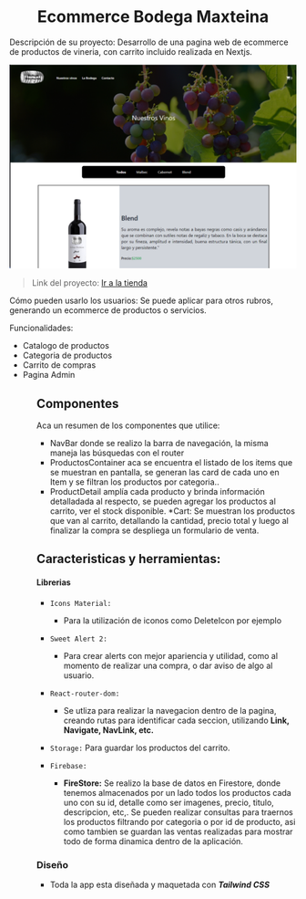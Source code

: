  <h1 align="center"> Ecommerce Bodega Maxteina </h1>

Descripción de su proyecto: Desarrollo de una pagina web de ecommerce de productos de vineria, con carrito incluido realizada en Nextjs.

![una muestra de la pagina](https://github.com/Maxhidalgo84/NextjsCoder/blob/main/maxteina.png)

>Link del proyecto: [Ir a la tienda](https://nextjs-coder.vercel.app/)

Cómo pueden usarlo los usuarios: Se puede aplicar para otros rubros, generando un ecommerce de productos o servicios. 

Funcionalidades: <ul>
                   <li>Catalogo de productos</li>
                   <li>Categoria de productos</li>
                   <li>Carrito de compras</li>
                   <li>Pagina Admin</li>
                 <ul>
## Componentes
Aca un resumen de los componentes que utilice: 

* NavBar  donde se realizo la barra de navegación, la misma maneja las búsquedas con el router
* ProductosContainer aca se encuentra el listado de los items que se muestran en pantalla, se generan las card de cada uno en Item y se filtran los productos por categoria..
* ProductDetail amplía cada producto y brinda información detalladada al respecto, se pueden agregar los productos al carrito, ver el stock disponible.
*Cart: Se muestran los productos que van al carrito, detallando la cantidad, precio total y luego al finalizar la compra se despliega un formulario de venta.

## Caracteristicas y herramientas:
#### Librerias

- `Icons Material:`
    - Para la utilización de iconos como DeleteIcon por ejemplo
    
- `Sweet Alert 2:`
    - Para crear alerts con mejor apariencia y utilidad, como al momento de realizar una compra, o dar aviso de algo al usuario.
    
- `React-router-dom:`
    - Se utliza para realizar la navegacion dentro de la pagina, creando rutas para identificar cada seccion, utilizando  **Link, Navigate, NavLink, etc.** 

- `Storage:`
    Para guardar los productos del carrito.   
    
- `Firebase:`
    - **FireStore:**
    Se realizo la base de datos en Firestore, donde tenemos almacenados por un lado todos los productos cada uno con su id, detalle como ser imagenes, precio, titulo, descripcion, etc,. Se pueden realizar consultas para traernos los productos filtrando por categoria o por id de producto, asi como tambien se guardan las ventas realizadas para mostrar todo de forma dinamica dentro de la aplicación.  
  
   
### Diseño
- Toda la app esta diseñada y maquetada con ***Tailwind CSS***
